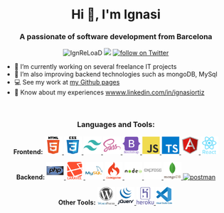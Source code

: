 
<h1 align="center">Hi 👋, I'm Ignasi</h1>
<h3 align="center">A passionate of software development from Barcelona</h3>


<p align="center"> <img height="20px" src="https://komarev.com/ghpvc/?username=IgnReLoaD&label=Profile%20views&color=0e75b6&style=flat" alt="IgnReLoaD" />
<a href="https://github.com/IgnReLoaD"><img src="https://img.shields.io/github/stars/IgnReLoaD"/></a>
<a href="https://twitter.com/intent/follow?screen_name=ignasiortiz">
<img src="https://img.shields.io/twitter/follow/IgnasiOrtiz?style=social&logo=twitter" alt="follow on Twitter"></a></p>

<!--
**IgnReLoaD/IgnReLoaD** is a ✨ _special_ ✨ repository because its `README.md` (this file) appears on your GitHub profile.

Here are some ideas to get you started:

- 🔭 I’m currently working on ...
- 🌱 I’m currently learning ...
- 👯 I’m looking to collaborate on ...
- 🤔 I’m looking for help with ...
- 💬 Ask me about ...
- 📫 How to reach me: ...
- 😄 Pronouns: ...
- ⚡ Fun fact: ...
<!-- - 👨‍ You can check out about me at [my webpage](https://ign-informatica.comstratocastero.github.io/web-omar) ⚠️WIP <br> 
-->

- 🔭 I’m currently working on several freelance IT projects
- 🌱 I’m also improving backend technologies such as mongoDB, MySql
- 💻 See my work at [my Github pages](https://IgnReLoaD.github.io/) 
- 📄 Know about my experiences [wwww.linkedin.com/in/ignasiortiz](www.linkedin.com/in/ignasiortiz)


<br>
<h3 align="center">Languages and Tools:</h3>

<p align="center"> <b> Frontend: </b> 
 <a href="https://www.w3.org/html/" target="_blank"> 
  <img src="https://raw.githubusercontent.com/devicons/devicon/master/icons/html5/html5-original-wordmark.svg" alt="html5" width="40" height="40"/> 
 </a>
 <a href="https://www.w3schools.com/css/" target="_blank"> 
  <img src="https://raw.githubusercontent.com/devicons/devicon/master/icons/css3/css3-original-wordmark.svg" alt="css3" width="40" height="40"/> 
 </a>
 <a href="https://www.tailwindcss.com/" target="_blank"> 
  <img src="https://raw.githubusercontent.com/devicons/devicon/master/icons/tailwindcss/tailwindcss-plain.svg" alt="css3" width="40" height="40"/> 
 </a>
 <a href="https://sass-lang.com" target="_blank"> 
  <img src="https://raw.githubusercontent.com/devicons/devicon/master/icons/sass/sass-original.svg" alt="sass" width="40" height="40"/> 
 </a>
 <a href="https://getbootstrap.com" target="_blank"> 
  <img src="https://raw.githubusercontent.com/devicons/devicon/master/icons/bootstrap/bootstrap-plain-wordmark.svg" alt="bootstrap" width="40" height="40"/> 
 </a> 
 <a href="https://developer.mozilla.org/en-US/docs/Web/JavaScript" target="_blank"> 
  <img src="https://raw.githubusercontent.com/devicons/devicon/master/icons/javascript/javascript-original.svg" alt="javascript" width="40" height="40"/> 
 </a> 
 <a href="https://www.typescriptlang.org" target="_blank"> 
  <img src="https://raw.githubusercontent.com/devicons/devicon/master/icons/typescript/typescript-original.svg" alt="TypeScript" width="40" height="40"/> 
 </a> 
 <a href="https://angular.net/" target="_blank"> 
  <img src="https://raw.githubusercontent.com/devicons/devicon/master/icons/angularjs/angularjs-original.svg" alt="php" width="40" height="40"/> 
 </a>  
 <a href="https://reactjs.org/" target="_blank"> 
  <img src="https://raw.githubusercontent.com/devicons/devicon/master/icons/react/react-original-wordmark.svg" alt="react" width="40" height="40"/> 
 </a> 
 </p>

 <p align="center"><b> Backend: </b>
 <a href="https://php.net/" target="_blank"> 
   <img src="https://raw.githubusercontent.com/devicons/devicon/master/icons/php/php-original.svg" alt="php" width="40" height="40"/> 
 </a>
 <a href="https://laravel.com/" target="_blank"> 
   <img src="https://raw.githubusercontent.com/devicons/devicon/master/icons/laravel/laravel-plain-wordmark.svg" alt="php" width="40" height="40"/> 
 </a>
 <a href="https://www.mysql.com/" target="_blank"> 
   <img src="https://raw.githubusercontent.com/devicons/devicon/master/icons/mysql/mysql-original-wordmark.svg" alt="mysql" width="40" height="40"/> 
 </a>
 <a href="https://codeigniter.com/" target="_blank"> 
   <img src="https://raw.githubusercontent.com/devicons/devicon/master/icons/codeigniter/codeigniter-plain-wordmark.svg" alt="php" width="40" height="40"/> 
 </a>
 <a href="https://nodejs.org" target="_blank"> 
   <img src="https://raw.githubusercontent.com/devicons/devicon/master/icons/nodejs/nodejs-original-wordmark.svg" alt="nodejs" width="40" height="40"/> 
 </a> 
 <a href="https://expressjs.com" target="_blank"> 
   <img src="https://raw.githubusercontent.com/devicons/devicon/master/icons/express/express-original-wordmark.svg" alt="express" width="40" height="40"/> 
 </a> 
 <a href="https://www.mongodb.com/" target="_blank"> 
   <img src="https://raw.githubusercontent.com/devicons/devicon/master/icons/mongodb/mongodb-original-wordmark.svg" alt="mongodb" width="40" height="40"/> 
 </a> 
 <a href="https://postman.com" target="_blank"> 
   <img src="https://www.vectorlogo.zone/logos/getpostman/getpostman-icon.svg" alt="postman" width="40" height="40"/> 
 </a> 
 </p>
 
<p align="center"> <b> Other Tools: </b>
 <a href="https://wordpress.org" target="_blank"> 
  <img src="https://raw.githubusercontent.com/devicons/devicon/master/icons/wordpress/wordpress-original.svg" alt="WordPress" width="40" height="40"/> 
 </a>
 <a href="https://www.jquery.com" target="_blank"> 
  <img src="https://raw.githubusercontent.com/devicons/devicon/master/icons/jquery/jquery-original-wordmark.svg" alt="jQuery" width="40" height="40"/> 
 </a> 
 <a href="https://www.heroku.com/" target="_blank"> 
  <img src="https://raw.githubusercontent.com/devicons/devicon/master/icons/heroku/heroku-original-wordmark.svg" alt="Heroku" width="40" height="40"/> 
 </a> 
  <a href="https://code.visualstudio.com" target="_blank"> 
   <img src="https://raw.githubusercontent.com/devicons/devicon/master/icons/vscode/vscode-original-wordmark.svg" alt="VisualStudioCode" width="40" height="40"/> 
 </a>
 </p>
 

<br>

